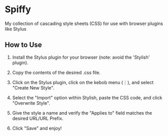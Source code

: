 # Spiffy

My collection of cascading style sheets (CSS) for use with browser plugins like Stylus

## How to Use

1. Install the Stylus plugin for your browser (note: avoid the 'Stylish' plugin).

2. Copy the contents of the desired .css file.

3. Click on the Stylus plugin, click on the kebob menu (&vellip;), and select "Create New Style".

4. Select the "Import" option within Stylish, paste the CSS code, and click "Overwrite Style".

5. Give the style a name and verify the "Applies to" field matches the desired URL/URL Prefix.

6. Click "Save" and enjoy!
